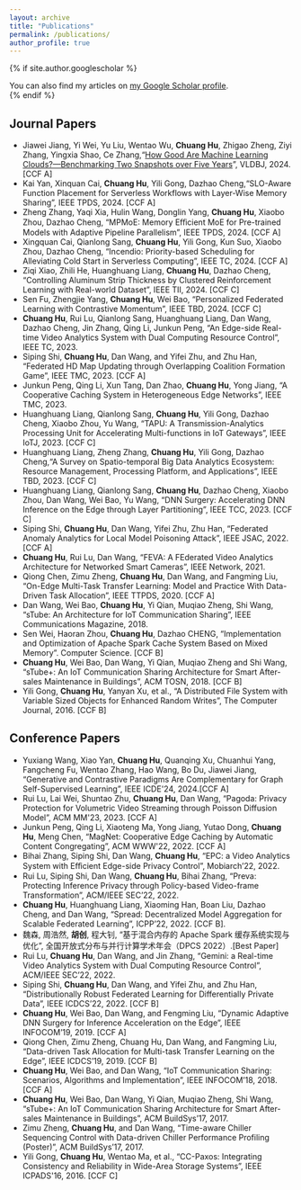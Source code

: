```yaml
---
layout: archive
title: "Publications"
permalink: /publications/
author_profile: true
---
```


{% if site.author.googlescholar %}
  <!--！！-->
  <!--(Note: Student co-authors (co-)supervised by me are underlined)-->

  <div class="wordwrap">You can also find my articles on <a href="{{site.author.googlescholar}}">my Google Scholar profile</a>.</div>
{% endif %}

<!--
{% include base_path %}

{% for post in site.publications reversed %}
  {% include archive-single.html %}
{% endfor %}
-->

<!--本人加粗；指导的学生下划线-->

Journal Papers
------
- Jiawei Jiang, Yi Wei, Yu Liu, Wentao Wu, **Chuang Hu**, Zhigao Zheng, Ziyi Zhang, Yingxia Shao, Ce Zhang,“[How Good Are Machine Learning Clouds?—Benchmarking Two Snapshots over Five Years](../research/VLDBJ202401.pdf)”, VLDBJ, 2024. [CCF A]
- Kai Yan, Xinquan Cai, **Chuang Hu**, Yili Gong, Dazhao Cheng,“SLO-Aware Function Placement for Serverless Workflows with Layer-Wise Memory Sharing”, IEEE TPDS, 2024. [CCF A]
- Zheng Zhang, Yaqi Xia, Hulin Wang, Donglin Yang, **Chuang Hu**, Xiaobo Zhou, Dazhao Cheng, “MPMoE: Memory Eﬀicient MoE for Pre-trained Models with Adaptive Pipeline Parallelism”, IEEE TPDS, 2024. [CCF A]
- Xingquan Cai, Qianlong Sang, **Chuang Hu**, Yili Gong, Kun Suo, Xiaobo Zhou, Dazhao Cheng, “Incendio: Priority-based Scheduling for Alleviating Cold Start in Serverless Computing”, IEEE TC, 2024. [CCF A]
- Ziqi Xiao, Zhili He, Huanghuang Liang, **Chuang Hu**, Dazhao Cheng, “Controlling Aluminum Strip Thickness by Clustered Reinforcement Learning with Real-world Dataset”, IEEE TII, 2024. [CCF C]
- Sen Fu, Zhengjie Yang, **Chuang Hu**, Wei Bao, “Personalized Federated Learning with Contrastive Momentum”, IEEE TBD, 2024. [CCF C]
- **Chuang Hu**, Rui Lu, Qianlong Sang, Huanghuang Liang, Dan Wang, Dazhao Cheng, Jin Zhang, Qing Li, Junkun Peng, “An Edge-side Real-time Video Analytics System with Dual Computing Resource Control”, IEEE TC, 2023.
- Siping Shi, **Chuang Hu**, Dan Wang, and Yifei Zhu, and Zhu Han, “Federated HD Map Updating through Overlapping Coalition Formation Game”, IEEE TMC, 2023. [CCF A]
- Junkun Peng, Qing Li, Xun Tang, Dan Zhao, **Chuang Hu**, Yong Jiang, “A Cooperative Caching System in Heterogeneous Edge Networks”, IEEE TMC, 2023.
- Huanghuang Liang, Qianlong Sang, **Chuang Hu**, Yili Gong, Dazhao Cheng, Xiaobo Zhou, Yu Wang, “TAPU: A Transmission-Analytics Processing Unit for Accelerating Multi-functions in IoT Gateways”, IEEE IoTJ, 2023. [CCF C]
- Huanghuang Liang, Zheng Zhang, **Chuang Hu**, Yili Gong, Dazhao Cheng,“A Survey on Spatio-temporal Big Data Analytics Ecosystem: Resource Management, Processing Platform, and Applications”, IEEE TBD, 2023. [CCF C]
- Huanghuang Liang, Qianlong Sang, **Chuang Hu**, Dazhao Cheng, Xiaobo Zhou, Dan Wang, Wei Bao, Yu Wang, “DNN Surgery: Accelerating DNN Inference on the Edge through Layer Partitioning”, IEEE TCC, 2023. [CCF C]
- Siping Shi, **Chuang Hu**, Dan Wang, Yifei Zhu, Zhu Han, “Federated Anomaly Analytics for Local Model Poisoning Attack”, IEEE JSAC, 2022. [CCF A]
- **Chuang Hu**, Rui Lu, Dan Wang, “FEVA: A FEderated Video Analytics Architecture for Networked Smart Cameras”, IEEE Network, 2021.
- Qiong Chen, Zimu Zheng, **Chuang Hu**, Dan Wang, and Fangming Liu, “On-Edge Multi-Task Transfer Learning: Model and Practice With Data-Driven Task Allocation”, IEEE TTPDS, 2020. [CCF A]
- Dan Wang, Wei Bao, **Chuang Hu**, Yi Qian, Muqiao Zheng, Shi Wang, “sTube: An Architecture for IoT Communication Sharing”, IEEE Communications Magazine, 2018.
- Sen Wei, Haoran Zhou, **Chuang Hu**, Dazhao CHENG, “Implementation and Optimization of Apache Spark Cache System Based on Mixed Memory”. Computer Science. [CCF B]
- **Chuang Hu**, Wei Bao, Dan Wang, Yi Qian, Muqiao Zheng and Shi Wang, “sTube+: An IoT Communication Sharing Architecture for Smart After-sales Maintenance in Buildings”, ACM TOSN, 2018. [CCF B]
- Yili Gong, **Chuang Hu**, Yanyan Xu, et al., “A Distributed File System with Variable Sized Objects for Enhanced Random Writes”, The Computer Journal, 2016. [CCF B]


Conference Papers
------
- Yuxiang Wang, Xiao Yan, **Chuang Hu**, Quanqing Xu, Chuanhui Yang, Fangcheng Fu, Wentao Zhang, Hao Wang, Bo Du, Jiawei Jiang, “Generative and Contrastive Paradigms Are Complementary for Graph Self-Supervised Learning”, IEEE ICDE'24, 2024.[CCF A]
- Rui Lu, Lai Wei, Shuntao Zhu, **Chuang Hu**, Dan Wang, “Pagoda: Privacy Protection for Volumetric Video Streaming through Poisson Diffusion Model”, ACM MM'23, 2023. [CCF A]
- Junkun Peng, Qing Li, Xiaoteng Ma, Yong Jiang, Yutao Dong, **Chuang Hu**, Meng Chen, “MagNet: Cooperative Edge Caching by Automatic Content Congregating”, ACM WWW'22, 2022. [CCF A]
- Bihai Zhang, Siping Shi, Dan Wang, **Chuang Hu**, “EPC: a Video Analytics System with Eﬀicient Edge-side Privacy Control”, Mobiarch’22, 2022.
- Rui Lu, Siping Shi, Dan Wang, **Chuang Hu**, Bihai Zhang, “Preva: Protecting Inference Privacy through Policy-based Video-frame Transformation”, ACM/IEEE SEC’22, 2022.
- **Chuang Hu**, Huanghuang Liang, Xiaoming Han, Boan Liu, Dazhao Cheng, and Dan Wang, “Spread: Decentralized Model Aggregation for Scalable Federated Learning”, ICPP’22, 2022. [CCF B].
- 魏森, 周浩然, **胡创**, 程大钊, “基于混合内存的 Apache Spark 缓存系统实现与优化”, 全国开放式分布与并行计算学术年会（DPCS 2022）.[Best Paper]
- Rui Lu, **Chuang Hu**, Dan Wang, and Jin Zhang, “Gemini: a Real-time Video Analytics System with Dual Computing Resource Control”, ACM/IEEE SEC’22, 2022.
- Siping Shi, **Chuang Hu**, Dan Wang, and Yifei Zhu, and Zhu Han, “Distributionally Robust Federated Learning for Differentially Private Data”, IEEE ICDCS’22, 2022. [CCF B]
- **Chuang Hu**, Wei Bao, Dan Wang, and Fengming Liu, “Dynamic Adaptive DNN Surgery for Inference Acceleration on the Edge”, IEEE INFOCOM’19, 2019. [CCF A]
- Qiong Chen, Zimu Zheng, Chuang Hu, Dan Wang, and Fangming Liu, “Data-driven Task Allocation for Multi-task Transfer Learning on the Edge”, IEEE ICDCS’19, 2019. [CCF B]
- **Chuang Hu**, Wei Bao, and Dan Wang, “IoT Communication Sharing: Scenarios, Algorithms and Implementation”, IEEE INFOCOM’18, 2018. [CCF A]
- **Chuang Hu**, Wei Bao, Dan Wang, Yi Qian, Muqiao Zheng, Shi Wang, “sTube+: An IoT Communication Sharing Architecture for Smart After-sales Maintenance in Buildings”, ACM BuildSys’17, 2017.
- Zimu Zheng, **Chuang Hu**, and Dan Wang, “Time-aware Chiller Sequencing Control with Data-driven Chiller Performance Profiling (Poster)”, ACM BuildSys’17, 2017.
- Yili Gong, **Chuang Hu**, Wentao Ma, et al., “CC-Paxos: Integrating Consistency and Reliability in Wide-Area Storage Systems”, IEEE ICPADS'16, 2016. [CCF C]

